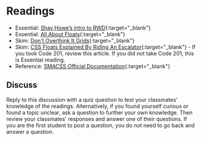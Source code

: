 # Readings

- Essential: [Shay Howe’s intro to RWD](http://learn.shayhowe.com/advanced-html-css/responsive-web-design/){:target="_blank"}
- Essential: [All About Floats](https://css-tricks.com/all-about-floats/){:target="_blank"}
- Skim: [Don't Overthink It Grids](https://css-tricks.com/dont-overthink-it-grids/){:target="_blank"}
- Skim: [CSS Floats Explained By Riding An Escalator](https://medium.freecodecamp.org/css-floats-explained-by-riding-an-escalator-57fa55232333){:target="_blank"} - If you took Code 201, review this article. If you did not take Code 201, this is Essential reading.
- Reference: [SMACSS Official Documentation](http://smacss.com/){:target="_blank"}

## Discuss

Reply to this discussion with a quiz question to test your classmates’ knowledge of the readings. Alternatively, if you found yourself curious or found a topic unclear, ask a question to further your own knowledge. Then review your classmates' responses and answer one of their questions. If you are the first student to post a question, you do not need to go back and answer a question.
